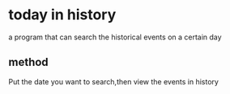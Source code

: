 # today in history
a program that can search the historical events on a certain day
## method
Put the date you want to search,then view the events in history
